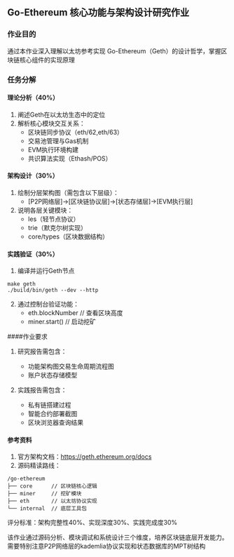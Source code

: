 ## Go-Ethereum 核心功能与架构设计研究作业
### 作业目的
通过本作业深入理解以太坊参考实现 Go-Ethereum（Geth）的设计哲学，掌握区块链核心组件的实现原理

### 任务分解
#### 理论分析（40%）
1. 阐述Geth在以太坊生态中的定位
2. 解析核心模块交互关系：
   - 区块链同步协议（eth/62,eth/63）
   - 交易池管理与Gas机制
   - EVM执行环境构建
   - 共识算法实现（Ethash/POS）

#### 架构设计（30%）
1. 绘制分层架构图（需包含以下层级）：
   - [P2P网络层]->[区块链协议层]->[状态存储层]->[EVM执行层]
2. 说明各层关键模块：
   - les（轻节点协议）
   - trie（默克尔树实现）
   - core/types（区块数据结构）

#### 实践验证（30%）
1. 编译并运行Geth节点
```
make geth
./build/bin/geth --dev --http
```
2. 通过控制台验证功能：
   - eth.blockNumber // 查看区块高度
   - miner.start()   // 启动挖矿

####作业要求
1. 研究报告需包含：
   - 功能架构图交易生命周期流程图
   - 账户状态存储模型

2. 实践报告需包含：
   - 私有链搭建过程
   - 智能合约部署截图
   - 区块浏览器查询结果

#### 参考资料
1. 官方架构文档：https://geth.ethereum.org/docs
2. 源码精读路线：
```
/go-ethereum 
├── core      // 区块链核心逻辑
├── miner     // 挖矿模块
├── eth       // 以太坊协议实现
└── internal  // 底层工具包
```

评分标准：架构完整性40%、实现深度30%、实践完成度30%

该作业通过源码分析、模块调试和系统设计三个维度，培养区块链底层开发能力。需要特别注意P2P网络层的kademlia协议实现和状态数据库的MPT树结构